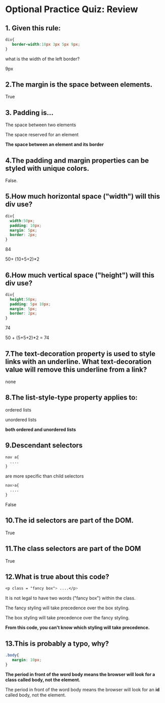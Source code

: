 # Optional Practice Quiz: Review

## 1. Given this rule:

```css
div{
   border-width:10px 3px 5px 9px;
}
```
what is the width of the left border?



9px

## 2.The margin is the space between elements.





True



## 3. Padding is...



The space between two elements



The space reserved for an element



**The space between an element and its border**





## 4.The padding and margin properties can be styled with unique colors.



False.





## 5.How much horizontal space ("width") will  this div use?



```css
div{
  width:50px;
  padding: 10px;
  margin: 5px;
  border: 2px;
}
```



84

50+ (10+5+2)*2






## 6.How much vertical space ("height") will  this div use?

```css
div{
  height:50px;
  padding: 5px 10px;
  margin: 5px;
  border: 2px;
}
```

74



50 + (5+5+2)*2 = 74



## 7.The text-decoration property is used to style links with an underline.  What text-decoration value will remove this underline from a link?

none





## 8.The list-style-type property applies to:



ordered lists

unordered lists

**both ordered and unordered lists**





## 9.Descendant selectors  

```css
nav a{
  ....
}
```

are more specific than child selectors

```css
nav>a{
  ....
}
```

False





## 10.The id selectors are part of the DOM.

True





## 11.The class selectors are part of the DOM

True



## 12.What is true about this code?

```css
<p class = "fancy box"> ....</p>
```



It is not legal to have two words ("fancy box") within the class.

The fancy styling will take precedence over the box styling.

The box styling will take precedence over the fancy styling.

**From this code, you can't know which styling will take precedence.** 





## 13.This is probably a typo, why?

```css
.body{
   margin: 10px;
}
```



**The period in front of the word body means the browser will look for a class called body, not the element.**



The period in front of the word body means the browser will look for an **id** called body, not the element.

